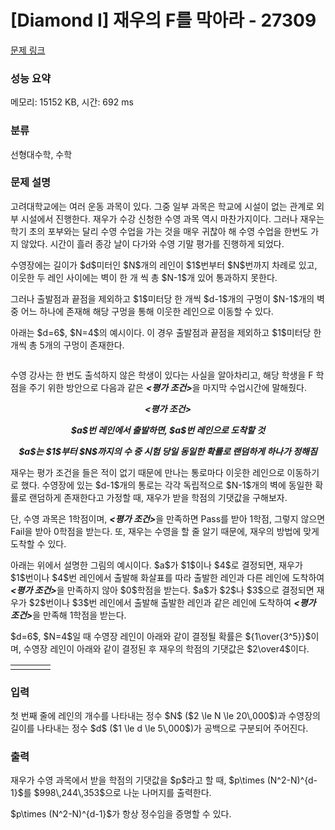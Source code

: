 # [Diamond I] 재우의 F를 막아라 - 27309 

[문제 링크](https://www.acmicpc.net/problem/27309) 

### 성능 요약

메모리: 15152 KB, 시간: 692 ms

### 분류

선형대수학, 수학

### 문제 설명

<p>고려대학교에는 여러 운동 과목이 있다. 그중 일부 과목은 학교에 시설이 없는 관계로 외부 시설에서 진행한다. 재우가 수강 신청한 수영 과목 역시 마찬가지이다. 그러나 재우는 학기 초의 포부와는 달리 수영 수업을 가는 것을 매우 귀찮아 해 수영 수업을 한번도 가지 않았다. 시간이 흘러 종강 날이 다가와 수영 기말 평가를 진행하게 되었다.</p>

<p>수영장에는 길이가 $d$미터인 $N$개의 레인이 $1$번부터 $N$번까지 차례로 있고, 이웃한 두 레인 사이에는 벽이 한 개 씩 총 $N-1$개 있어 통과하지 못한다.</p>

<p>그러나 출발점과 끝점을 제외하고 $1$미터당 한 개씩 $d-1$개의 구멍이 $N-1$개의 벽 중 어느 하나에 존재해 해당 구멍을 통해 이웃한 레인으로 이동할 수 있다.</p>

<p>아래는 $d=6$, $N=4$의 예시이다. 이 경우 출발점과 끝점을 제외하고 $1$미터당 한 개씩 총 5개의 구멍이 존재한다.</p>

<p style="text-align: center;"><img alt="" src=""></p>

<p>수영 강사는 한 번도 출석하지 않은 학생이 있다는 사실을 알아차리고, 해당 학생을 F 학점을 주기 위한 방안으로 다음과 같은 <em><strong><평가 조건></strong></em>을 마지막 수업시간에 말해줬다.</p>

<p style="text-align: center;"><em><strong><평가 조건></strong></em></p>

<p style="text-align: center;"><em><strong>$a$번 레인에서 출발하면, $a$번 레인으로 도착할 것</strong></em></p>

<p style="text-align: center;"><em><strong>$a$는 $1$부터 $N$까지의 수 중 시험 당일 동일한 확률로 랜덤하게 하나가 정해짐</strong></em></p>

<p>재우는 평가 조건을 들은 적이 없기 때문에 만나는 통로마다 이웃한 레인으로 이동하기로 했다. 수영장에 있는 $d-1$개의 통로는 각각 독립적으로 $N-1$개의 벽에 동일한 확률로 랜덤하게 존재한다고 가정할 때, 재우가 받을 학점의 기댓값을 구해보자.</p>

<p>단, 수영 과목은 1학점이며, <em><strong><평가 조건></strong></em>을 만족하면 Pass를 받아 1학점, 그렇지 않으면 Fail을 받아 0학점을 받는다. 또, 재우는 수영을 할 줄 알기 때문에, 재우의 방법에 맞게 도착할 수 있다.</p>

<p>아래는 위에서 설명한 그림의 예시이다. $a$가 $1$이나 $4$로 결정되면, 재우가 $1$번이나 $4$번 레인에서 출발해 화살표를 따라 출발한 레인과 다른 레인에 도착하여 <em><strong><평가 조건></strong></em>을 만족하지 않아 $0$학점을 받는다. $a$가 $2$나 $3$으로 결정되면 재우가 $2$번이나 $3$번 레인에서 출발해 출발한 레인과 같은 레인에 도착하여 <em><strong><평가 조건></strong></em>을 만족해 1학점을 받는다.</p>

<p>$d=6$, $N=4$일 때 수영장 레인이 아래와 같이 결정될 확률은 ${1\over{3^5}}$이며, 수영장 레인이 아래와 같이 결정된 후 재우의 학점의 기댓값은 $2\over4$이다.</p>

<table align="center" border="0" cellpadding="1" cellspacing="1" class="table table-bordered">
	<tbody>
		<tr>
			<td><img alt="" src=""></td>
			<td><img alt="" src=""></td>
			<td><img alt="" src=""></td>
			<td><img alt="" src=""></td>
		</tr>
	</tbody>
</table>

### 입력 

 <p>첫 번째 줄에 레인의 개수를 나타내는 정수 $N$ ($2 \le N \le 20\,000$)과 수영장의 길이를 나타내는 정수 $d$ ($1 \le d \le 5\,000$)가 공백으로 구분되어 주어진다.</p>

### 출력 

 <p>재우가 수영 과목에서 받을 학점의 기댓값을 $p$라고 할 때, $p\times (N^2-N)^{d-1}$를 $998\,244\,353$으로 나눈 나머지를 출력한다.</p>

<p>$p\times (N^2-N)^{d-1}$가 항상 정수임을 증명할 수 있다.</p>

